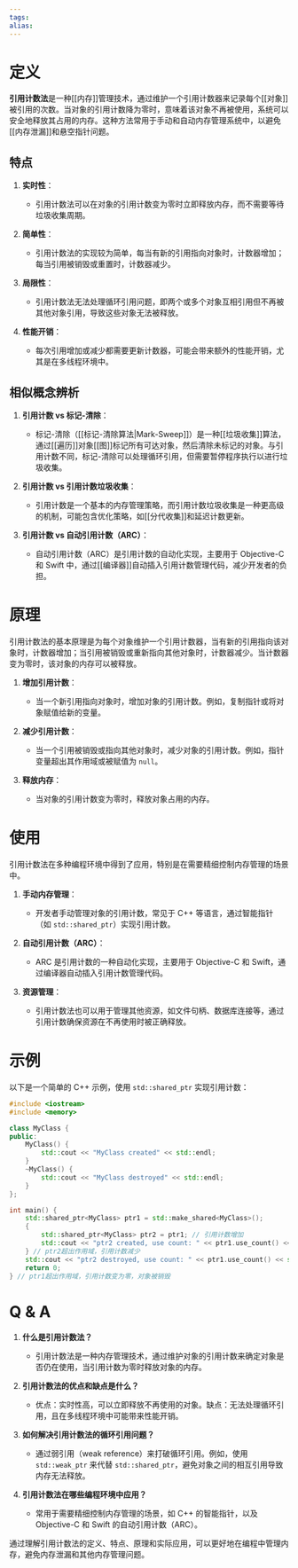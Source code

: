```yaml
---
tags: 
alias:
---
```


# 定义

**引用计数法**是一种[[内存]]管理技术，通过维护一个引用计数器来记录每个[[对象]]被引用的次数。当对象的引用计数降为零时，意味着该对象不再被使用，系统可以安全地释放其占用的内存。这种方法常用于手动和自动内存管理系统中，以避免[[内存泄漏]]和悬空指针问题。

## 特点

1. **实时性**：
   - 引用计数法可以在对象的引用计数变为零时立即释放内存，而不需要等待垃圾收集周期。

2. **简单性**：
   - 引用计数法的实现较为简单，每当有新的引用指向对象时，计数器增加；每当引用被销毁或重置时，计数器减少。

3. **局限性**：
   - 引用计数法无法处理循环引用问题，即两个或多个对象互相引用但不再被其他对象引用，导致这些对象无法被释放。

4. **性能开销**：
   - 每次引用增加或减少都需要更新计数器，可能会带来额外的性能开销，尤其是在多线程环境中。

## 相似概念辨析

1. **引用计数 vs 标记-清除**：
   - 标记-清除（[[标记-清除算法|Mark-Sweep]]）是一种[[垃圾收集]]算法，通过[[遍历]]对象[[图]]标记所有可达对象，然后清除未标记的对象。与引用计数不同，标记-清除可以处理循环引用，但需要暂停程序执行以进行垃圾收集。

2. **引用计数 vs 引用计数垃圾收集**：
   - 引用计数是一个基本的内存管理策略，而引用计数垃圾收集是一种更高级的机制，可能包含优化策略，如[[分代收集]]和延迟计数更新。

3. **引用计数 vs 自动引用计数（ARC）**：
   - 自动引用计数（ARC）是引用计数的自动化实现，主要用于 Objective-C 和 Swift 中，通过[[编译器]]自动插入引用计数管理代码，减少开发者的负担。

# 原理

引用计数法的基本原理是为每个对象维护一个引用计数器，当有新的引用指向该对象时，计数器增加；当引用被销毁或重新指向其他对象时，计数器减少。当计数器变为零时，该对象的内存可以被释放。

1. **增加引用计数**：
   - 当一个新引用指向对象时，增加对象的引用计数。例如，复制指针或将对象赋值给新的变量。

2. **减少引用计数**：
   - 当一个引用被销毁或指向其他对象时，减少对象的引用计数。例如，指针变量超出其作用域或被赋值为 `null`。

3. **释放内存**：
   - 当对象的引用计数变为零时，释放对象占用的内存。

# 使用

引用计数法在多种编程环境中得到了应用，特别是在需要精细控制内存管理的场景中。

1. **手动内存管理**：
   - 开发者手动管理对象的引用计数，常见于 C++ 等语言，通过智能指针（如 `std::shared_ptr`）实现引用计数。
   
2. **自动引用计数（ARC）**：
   - ARC 是引用计数的一种自动化实现，主要用于 Objective-C 和 Swift，通过编译器自动插入引用计数管理代码。

3. **资源管理**：
   - 引用计数法也可以用于管理其他资源，如文件句柄、数据库连接等，通过引用计数确保资源在不再使用时被正确释放。

# 示例

以下是一个简单的 C++ 示例，使用 `std::shared_ptr` 实现引用计数：

```cpp
#include <iostream>
#include <memory>

class MyClass {
public:
    MyClass() {
        std::cout << "MyClass created" << std::endl;
    }
    ~MyClass() {
        std::cout << "MyClass destroyed" << std::endl;
    }
};

int main() {
    std::shared_ptr<MyClass> ptr1 = std::make_shared<MyClass>();
    {
        std::shared_ptr<MyClass> ptr2 = ptr1; // 引用计数增加
        std::cout << "ptr2 created, use count: " << ptr1.use_count() << std::endl;
    } // ptr2超出作用域，引用计数减少
    std::cout << "ptr2 destroyed, use count: " << ptr1.use_count() << std::endl;
    return 0;
} // ptr1超出作用域，引用计数变为零，对象被销毁
```

# Q & A

1. **什么是引用计数法？**
   - 引用计数法是一种内存管理技术，通过维护对象的引用计数来确定对象是否仍在使用，当引用计数为零时释放对象的内存。

2. **引用计数法的优点和缺点是什么？**
   - 优点：实时性高，可以立即释放不再使用的对象。缺点：无法处理循环引用，且在多线程环境中可能带来性能开销。

3. **如何解决引用计数法的循环引用问题？**
   - 通过弱引用（weak reference）来打破循环引用。例如，使用 `std::weak_ptr` 来代替 `std::shared_ptr`，避免对象之间的相互引用导致内存无法释放。

4. **引用计数法在哪些编程环境中应用？**
   - 常用于需要精细控制内存管理的场景，如 C++ 的智能指针，以及 Objective-C 和 Swift 的自动引用计数（ARC）。

通过理解引用计数法的定义、特点、原理和实际应用，可以更好地在编程中管理内存，避免内存泄漏和其他内存管理问题。


